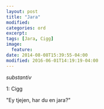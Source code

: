 ```yaml
---
layout: post
title: "Jara"
modified:
categories: ord
excerpt:
tags: [Jara, Cigg]
image:
  feature:
date: 2014-08-08T15:39:55-04:00
modified: 2016-06-01T14:19:19-04:00
---
```


*substantiv*

1: Cigg

"Ey tjejen, har du en jara?"
